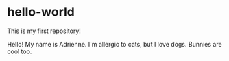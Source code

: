 # hello-world
This is my first repository! 

Hello! My name is Adrienne. I'm allergic to cats, but I love dogs. Bunnies are cool too.
